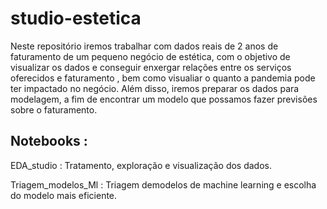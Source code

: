 # studio-estetica

Neste repositório iremos trabalhar com dados reais de 2 anos de faturamento de um pequeno negócio de estética, com o objetivo de visualizar os dados e conseguir enxergar relações entre os serviços oferecidos e faturamento , bem como visualiar o quanto a pandemia pode ter impactado no negócio.
Além disso, iremos preparar os dados para modelagem, a fim de encontrar um modelo que possamos fazer previsões sobre o faturamento.

## Notebooks :
EDA_studio : Tratamento, exploração e  visualização dos dados.

Triagem_modelos_Ml : Triagem demodelos de machine learning e escolha do modelo mais eficiente.
